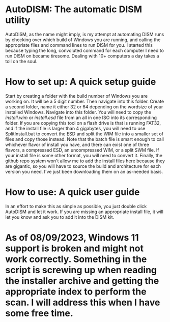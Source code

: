 # AutoDISM: The automatic DISM utility
AutoDISM, as the name might imply, is my attempt at automating DISM runs by checking over which build of Windows you are running, and calling the appropriate files and command lines to run DISM for you.
I started this because typing the long, convoluted command for each computer I need to run DISM on became tiresome. Dealing with 10+ computers a day takes a toll on the soul.

# How to set up: A quick setup guide
Start by creating a folder with the build number of Windows you are working on. It will be a 5 digit number. Then navigate into this folder. Create a second folder, name it either 32 or 64 depending on the wordsize of your installed Windows. Navigate into this folder. You will need to copy the *install.wim* or *install.esd* file from an all in one ISO into its corresponding folder.
If you are copying this tool on a flash drive is that is running FAT32, and if the install file is larger than 4 gigabytes, you will need to use SplitInstall.bat to convert the ESD and split the WIM file into a smaller set of files and copy those instead.
Note that the batch file is smart enough to call whichever flavor of install you have, and there can exist one of three flavors, a compressed ESD, an uncompressed WIM, or a split SWM file.
If your install file is some other format, you will need to convert it.
Finally, the github repo system won't allow me to add the install files here because they are gigantic, so you will have to source the build and architecture for each version you need. I've just been downloading them on an as-needed basis.

# How to use: A quick user guide
In an effort to make this as simple as possible, you just double click AutoDISM and let it work. If you are missing an appropriate install file, it will let you know and ask you to add it into the DISM kit.

# As of 08/09/2023, Windows 11 support is broken and might not work correctly. Something in the script is screwing up when reading the installer archive and getting the appropriate index to perform the scan. I will address this when I have some free time.
